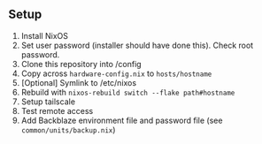 ## Setup
1. Install NixOS
2. Set user password (installer should have done this). Check root password.
2. Clone this repository into /config
3. Copy across `hardware-config.nix` to `hosts/hostname`
4. [Optional] Symlink to /etc/nixos
5. Rebuild with `nixos-rebuild switch --flake path#hostname`
6. Setup tailscale
7. Test remote access
8. Add Backblaze environment file and password file (see `common/units/backup.nix`)